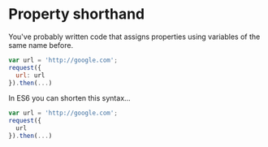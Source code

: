 # Property shorthand

You've probably written code that assigns properties using variables of the same name before.

```javascript
var url = 'http://google.com';
request({
  url: url
}).then(...)
```

In ES6 you can shorten this syntax...

```javascript
var url = 'http://google.com';
request({
  url
}).then(...)
```

